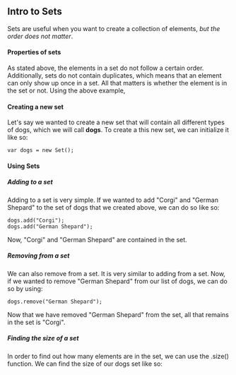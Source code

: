 ## Intro to Sets

Sets are useful when you want to create a collection of elements, *but the order does not matter*. 

#### Properties of sets

As stated above, the elements in a set do not follow a certain order. Additionally, sets do not contain duplicates, which means that an element can only show up once in a set. All that matters is whether the element is in the set or not. Using the above example, 


#### Creating a new set
Let's say we wanted to create a new set that will contain all different types of dogs, which we will call **dogs**. To create a this new set, we can initialize it like so:

```
var dogs = new Set();
```

#### Using Sets

##### Adding to a set

Adding to a set is very simple. If we wanted to add "Corgi" and "German Shepard" to the set of dogs that we created above, we can do so like so:

```
dogs.add("Corgi");
dogs.add("German Shepard");
```

Now, "Corgi" and "German Shepard" are contained in the set.

##### Removing from a set

We can also remove from a set. It is very similar to adding from a set. Now, if we wanted to remove "German Shepard" from our list of dogs, we can do so by using: 

```
dogs.remove("German Shepard");
```

Now that we have removed "German Shepard" from  the set, all that remains in the set is "Corgi".

##### Finding the size of a set

In order to find out how many elements are in the set, we can use the .size() function. We can find the size of our dogs set like so:






